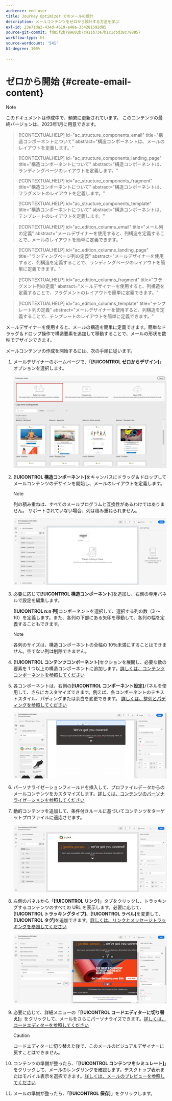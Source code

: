```yaml
---
audience: end-user
title: Journey Optimizer でのメールの設計
description: メールコンテンツをゼロから設計する方法を学ぶ
exl-id: 23e71da3-434d-4619-a48a-334281592d85
source-git-commit: fd85f2b799602b7c411b73e7b1c1cbd38c798857
workflow-type: ht
source-wordcount: '541'
ht-degree: 100%

---
```


# ゼロから開始 {#create-email-content}

>[!NOTE]
>
>このドキュメントは作成中で、頻繁に更新されています。 このコンテンツの最終バージョンは、2023年1月に用意できます。

>[!CONTEXTUALHELP]
>id="ac_structure_components_email"
>title="構造コンポーネントについて"
>abstract="構造コンポーネントは、メールのレイアウトを定義します。"

>[!CONTEXTUALHELP]
>id="ac_structure_components_landing_page"
>title="構造コンポーネントについて"
>abstract="構造コンポーネントは、ランディングページのレイアウトを定義します。"

>[!CONTEXTUALHELP]
>id="ac_structure_components_fragment"
>title="構造コンポーネントについて"
>abstract="構造コンポーネントは、フラグメントのレイアウトを定義します。"

>[!CONTEXTUALHELP]
>id="ac_structure_components_template"
>title="構造コンポーネントについて"
>abstract="構造コンポーネントは、テンプレートのレイアウトを定義します。"


>[!CONTEXTUALHELP]
>id="ac_edition_columns_email"
>title="メール列の定義"
>abstract="メールデザイナーを使用すると、列構造を定義することで、メールのレイアウトを簡単に定義できます。"

>[!CONTEXTUALHELP]
>id="ac_edition_columns_landing_page"
>title="ランディングページ列の定義"
>abstract="メールデザイナーを使用すると、列構造を定義することで、ランディングページのレイアウトを簡単に定義できます。"

>[!CONTEXTUALHELP]
>id="ac_edition_columns_fragment"
>title="フラグメント列の定義"
>abstract="メールデザイナーを使用すると、列構造を定義することで、フラグメントのレイアウトを簡単に定義できます。"

>[!CONTEXTUALHELP]
>id="ac_edition_columns_template"
>title="テンプレート列の定義"
>abstract="メールデザイナーを使用すると、列構造を定義することで、テンプレートのレイアウトを簡単に定義できます。"

メールデザイナーを使用すると、メールの構造を簡単に定義できます。簡単なドラッグ＆ドロップ操作で構造要素を追加して移動することで、メールの形状を数秒でデザインできます。

メールコンテンツの作成を開始するには、次の手順に従います。

1. メールデザイナーのホームページで、「**[!UICONTROL ゼロからデザイン]**」オプションを選択します。

   ![](assets/email_designer.png)

1. **[!UICONTROL 構造コンポーネント]**&#x200B;をキャンバスにドラッグ＆ドロップしてメールコンテンツのデザインを開始し、メールのレイアウトを定義します。

   >[!NOTE]
   >
   >列の積み重ねは、すべてのメールプログラムと互換性があるわけではありません。 サポートされていない場合、列は積み重ねられません。

   <!--Once placed in the email, you cannot move nor remove your components unless there is already a content component or a fragment placed inside. This is not true in AJO - TBC?-->

   ![](assets/email_designer_2.png)

1. 必要に応じて&#x200B;**[!UICONTROL 構造コンポーネント]**&#x200B;を追加し、右側の専用パネルで設定を編集します。

   **[!UICONTROL n:n 列]**&#x200B;コンポーネントを選択して、選択する列の数（3 ～ 10）を定義します。また、各列の下部にある矢印を移動して、各列の幅を定義することもできます。

   >[!NOTE]
   >
   >各列のサイズは、構造コンポーネントの全幅の 10％未満にすることはできません。空でない列は削除できません。

1. **[!UICONTROL コンテンツコンポーネント]**&#x200B;セクションを展開し、必要な数の要素を 1 つ以上の構造コンポーネントに追加します。[詳しくは、コンテンツコンポーネントを参照してください](content-components.md)

1. 各コンポーネントは、右側の&#x200B;**[!UICONTROL コンポーネント設定]**&#x200B;パネルを使用して、さらにカスタマイズできます。例えば、各コンポーネントのテキストスタイル、パディングまたは余白を変更できます。 [詳しくは、整列とパディングを参照してください](alignment-and-padding.md)

   ![](assets/email_designer_5.png)

1. パーソナライゼーションフィールドを挿入して、プロファイルデータからのメールコンテンツをカスタマイズします。[詳しくは、コンテンツのパーソナライゼーションを参照してください](../personalization/personalize.md)

1. 動的コンテンツを追加して、条件付きルールに基づいてコンテンツをターゲットプロファイルに適応させます。<!-- Add link to Get started with dynamic content-->

   ![](assets/email_designer_6.png)

1. 左側のパネルから「**[!UICONTROL リンク]**」タブをクリックし、トラッキングするコンテンツのすべての URL を表示します。必要に応じて、**[!UICONTROL トラッキングタイプ]**、**[!UICONTROL ラベル]**&#x200B;を変更して、**[!UICONTROL タグ]**&#x200B;を追加できます。[詳しくは、リンクとメッセージトラッキングを参照してください](message-tracking.md)

   ![](assets/email_designer_7.png)

1. 必要に応じて、詳細メニューの「**[!UICONTROL コードエディターに切り替え]**」をクリックして、メールをさらにパーソナライズできます。[詳しくは、コードエディターを参照してください](code-content.md)

   >[!CAUTION]
   >
   >コードエディターに切り替えた後で、このメールのビジュアルデザイナーに戻すことはできません。

1. コンテンツの準備が整ったら、「**[!UICONTROL コンテンツをシミュレート]**」をクリックして、メールのレンダリングを確認します。デスクトップ表示またはモバイル表示を選択できます。[詳しくは、メールのプレビューを参照してください](../preview-test/preview-test.md)

1. メールの準備が整ったら、「**[!UICONTROL 保存]**」をクリックします。


